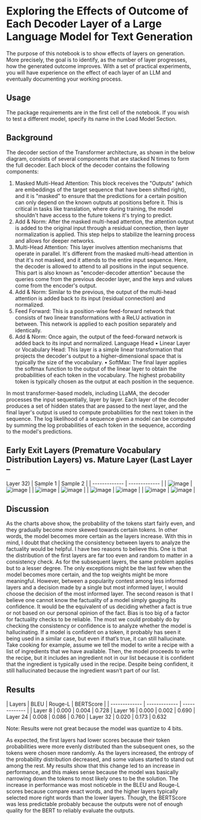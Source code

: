# Exploring the Effects of Outcome of Each Decoder Layer of a Large Language Model for Text Generation

The purpose of this notebook is to show effects of layers on generation. More precisely, the goal is to identify, as the number of layer progresses, how the
generated outcome improves. With a set of practical experiments, you will have experience on the effect
of each layer of an LLM and eventually documenting your working process.

## Usage

The package requirements are in the first cell of the notebook. If you wish to test a different model, specify its name in the Load Model Section.

## Background

The decoder section of the Transformer architecture, as shown in the below diagram, consists of several
components that are stacked N times to form the full decoder. Each block of the decoder contains the
following components:
1. Masked Multi-Head Attention: This block receives the "Outputs" (which are embeddings of the
target sequence that have been shifted right), and it is "masked" to ensure that the predictions
for a certain position can only depend on the known outputs at positions before it. This is critical
in tasks like translation, where during training, the model shouldn't have access to the future
tokens it's trying to predict.
2. Add & Norm: After the masked multi-head attention, the attention output is added to the original
input through a residual connection, then layer normalization is applied. This step helps to
stabilize the learning process and allows for deeper networks.
3. Multi-Head Attention: This layer involves attention mechanisms that operate in parallel. It's
different from the masked multi-head attention in that it's not masked, and it attends to the entire
input sequence. Here, the decoder is allowed to attend to all positions in the input sequence. This
part is also known as "encoder-decoder attention" because the queries come from the previous
decoder layer, and the keys and values come from the encoder's output.
4. Add & Norm: Similar to the previous, the output of the multi-head attention is added back to its
input (residual connection) and normalized.
5. Feed Forward: This is a position-wise feed-forward network that consists of two linear
transformations with a ReLU activation in between. This network is applied to each position
separately and identically.
6. Add & Norm: Once again, the output of the feed-forward network is added back to its input and
normalized.
Language Head
• Linear Layer or Vocabulary Head: This layer is a simple linear transformation that projects the
decoder's output to a higher-dimensional space that is typically the size of the vocabulary.
• SoftMax: The final layer applies the softmax function to the output of the linear layer to obtain
the probabilities of each token in the vocabulary. The highest probability token is typically chosen
as the output at each position in the sequence.

In most transformer-based models, including LLaMA, the decoder processes the input sequentially, layer
by layer. Each layer of the decoder produces a set of hidden states that are passed to the next layer, and
the final layer's output is used to compute probabilities for the next token in the sequence. The log
likelihood of a sequence given a model can be computed by summing the log probabilities of each token
in the sequence, according to the model's predictions.

## Early Exit Layers (Premature Vocabulary Distribution Layers) vs. Mature Layer (Last Layer –
Layer 32)
| Sample 1  | Sample 2 |
| ------------- | ------------- |
| ![image](https://github.com/jdelarosaquiros/llama2-decoder/assets/86489701/a39f008f-1018-4eef-bf5f-72ebbaa2781f) | ![image](https://github.com/jdelarosaquiros/llama2-decoder/assets/86489701/ca83cb12-6c32-4108-802f-7a0c75be7b6e) |
| ![image](https://github.com/jdelarosaquiros/llama2-decoder/assets/86489701/088cf9d2-aabb-432d-841b-9b32ed4154da) | ![image](https://github.com/jdelarosaquiros/llama2-decoder/assets/86489701/997e4850-8cbd-4c93-88e9-3e3a25ea32d7) |
| ![image](https://github.com/jdelarosaquiros/llama2-decoder/assets/86489701/fcb216fc-7520-483f-aa07-6a3af9eeb3d8) | ![image](https://github.com/jdelarosaquiros/llama2-decoder/assets/86489701/d8025664-76c7-4fdc-8883-feec9817ab6c) |
| ![image](https://github.com/jdelarosaquiros/llama2-decoder/assets/86489701/ea848fe3-1fff-4013-b674-b38b261b2870) | ![image](https://github.com/jdelarosaquiros/llama2-decoder/assets/86489701/1ff45527-5961-401d-a6f5-a327b913f9e3) |

## Discussion

As the charts above show, the probability of the tokens start fairly even, and they gradually become more skewed towards certain tokens. In other words, the model becomes more certain as the layers increase. With this in mind, I doubt that checking the consistency between layers to analyze the factuality would be helpful. I have two reasons to believe this. One is that the distribution of the first layers are far too even and random to matter in a consistency check. As for the subsequent layers, the same problem applies but to a lesser degree. The only exceptions might be the last few when the model becomes more certain, and the top weights might be more meaningful. However, between a popularity contest among less informed layers and a decision made by a single but most informed layer, I would choose the decision of the most informed layer. The second reason is that I believe one cannot know the factuality of a model simply gauging its confidence. It would be the equivalent of us deciding whether a fact is true or not based on our personal opinion of the fact. Bias is too big of a factor for factuality checks to be reliable. The most we could probably do by checking the consistency or confidence is to analyze whether the model is hallucinating. If a model is confident on a token, it probably has seen it being used in a similar case, but even if that’s true, it can still hallucinate. Take cooking for example, assume we tell the model to write a recipe with a list of ingredients that we have available. Then, the model proceeds to write the recipe, but it includes an ingredient not in our list because it is confident that the ingredient is typically used in the recipe. Despite being confident, it still hallucinated because the ingredient wasn’t part of our list.

## Results

| Layers | BLEU | Rouge-L | BERTScore |
| ------------- | ------------- | ------------- |
| Layer 8 | 0.000 | 0.004 | 0.728
| Layer 16 | 0.000 | 0.002 | 0.690
| Layer 24 | 0.008 | 0.086 | 0.760
| Layer 32 | 0.020 | 0.173 | 0.632

Note: Results were not great because the model was quantize to 4 bits.

As expected, the first layers had lower scores because their token probabilities were more evenly distributed than the subsequent ones, so the tokens were chosen more randomly. As the layers increased, the entropy of the probability distribution decreased, and some values started to stand out among the rest. My results show that this change led to an increase in performance, and this makes sense because the model was basically narrowing down the tokens to most likely ones to be the solution. The increase in performance was most noticeble in the BLEU and Rouge-L scores because compare exact words, and the higher layers typically selected more right words than the lower layers. Though, the BERTScore was less predictable probably because the outputs were not of enough quality for the BERT to reliably evaluate the outputs.



